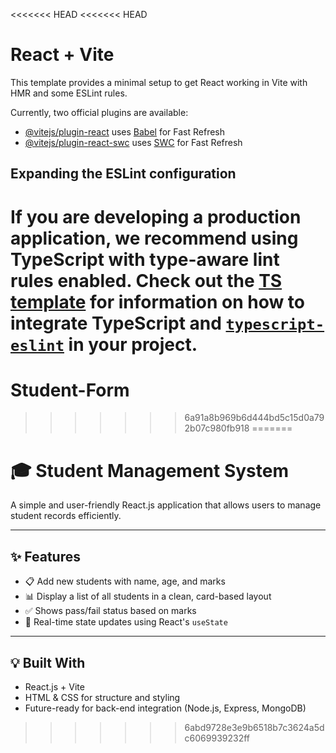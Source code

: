 <<<<<<< HEAD
<<<<<<< HEAD
# React + Vite

This template provides a minimal setup to get React working in Vite with HMR and some ESLint rules.

Currently, two official plugins are available:

- [@vitejs/plugin-react](https://github.com/vitejs/vite-plugin-react/blob/main/packages/plugin-react) uses [Babel](https://babeljs.io/) for Fast Refresh
- [@vitejs/plugin-react-swc](https://github.com/vitejs/vite-plugin-react/blob/main/packages/plugin-react-swc) uses [SWC](https://swc.rs/) for Fast Refresh

## Expanding the ESLint configuration

If you are developing a production application, we recommend using TypeScript with type-aware lint rules enabled. Check out the [TS template](https://github.com/vitejs/vite/tree/main/packages/create-vite/template-react-ts) for information on how to integrate TypeScript and [`typescript-eslint`](https://typescript-eslint.io) in your project.
=======
# Student-Form
>>>>>>> 6a91a8b969b6d444bd5c15d0a792b07c980fb918
=======
# 🎓 Student Management System

A simple and user-friendly React.js application that allows users to manage student records efficiently.

---

## ✨ Features

- 📋 Add new students with name, age, and marks  
- 📊 Display a list of all students in a clean, card-based layout  
- ✅ Shows pass/fail status based on marks  
- 🔄 Real-time state updates using React's `useState`

---

## 💡 Built With

- React.js + Vite  
- HTML & CSS for structure and styling  
- Future-ready for back-end integration (Node.js, Express, MongoDB)
>>>>>>> 6abd9728e3e9b6518b7c3624a5dc6069939232ff
